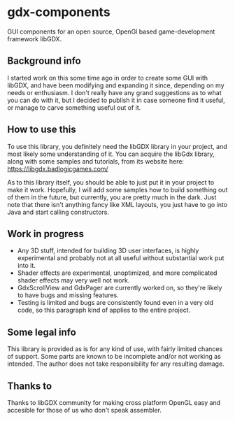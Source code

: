 # gdx-components
GUI components for an open source, OpenGl based game-development framework libGDX.

## Background info

I started work on this some time ago in order to create some GUI with libGDX, and have been modifying and expanding it since, depending on my needs or enthusiasm. I don't really have any grand suggestions as to what you can do with it, but I decided to publish it in case someone find it useful, or manage to carve something useful out of it.

## How to use this

To use this library, you definitely need the libGDX library in your project, and most likely some understanding of it. You can acquire the libGdx library, along with some samples and tutorials, from its website here: https://libgdx.badlogicgames.com/

As to this library itself, you should be able to just put it in your project to make it work. Hopefully, I will add some samples how to build something out of them in the future, but currently, you are pretty much in the dark. Just note that there isn't anything fancy like XML layouts, you just have to go into Java and start calling constructors.

## Work in progress

* Any 3D stuff, intended for building 3D user interfaces, is highly experimental and probably not at all useful without substantial work put into it.
* Shader effects are experimental, unoptimized, and more complicated shader effects may very well not work.
* GdxScrollView and GdxPager are currently worked on, so they're likely to have bugs and missing features.
* Testing is limited and bugs are consistently found even in a very old code, so this paragraph kind of applies to the entire project.

## Some legal info

This library is provided as is for any kind of use, with fairly limited chances of support. Some parts are known to be incomplete and/or not working as intended. The author does not take responsibility for any resulting damage.

## Thanks to

Thanks to libGDX community for making cross platform OpenGL easy and accesible for those of us who don't speak assembler.
